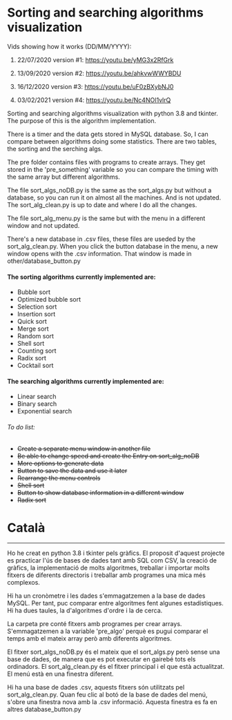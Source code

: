 # Sorting and searching algorithms visualization

Vids showing how it works (DD/MM/YYYY):

1. 22/07/2020 version #1: https://youtu.be/yMG3x2RfGrk

2. 13/09/2020 version #2: https://youtu.be/ahkvwWWYBDU 

3. 16/12/2020 version #3: https://youtu.be/uF0zBXybNJ0

4. 03/02/2021 version #4: https://youtu.be/Nc4NOI1vlrQ

Sorting and searching algorithms visualization with python 3.8 and tkinter. The purpose of this is the algorithm implementation.

There is a timer and the data gets stored in MySQL database. So, I can compare between algorithms doing some statistics. There are two tables, the sorting and the serching algs.

The pre folder contains files with programs to create arrays. They get stored in the 'pre_something' variable so you can compare the timing with the same array but different algorithms.

The file sort_algs_noDB.py is the same as the sort_algs.py but without a database, so you can run it on almost all the machines. And is not updated. The sort_alg_clean.py is up to date and where I do all the changes.

The file sort_alg_menu.py is the same but with the menu in a different window and not updated.

There's a new database in .csv files, these files are useded by the sort_alg_clean.py. When you click the button database in the menu, a new window opens with the .csv information. That window is made in other/database_button.py

#### The sorting algorithms currently implemented are:
- Bubble sort
- Optimized bubble sort
- Selection sort
- Insertion sort
- Quick sort
- Merge sort
- Random sort
- Shell sort
- Counting sort
- Radix sort
- Cocktail sort

#### The searching algorithms currently implemented are:
- Linear search
- Binary search
- Exponential search


###### To do list:
- ~~Create a separate menu window in another file~~
- ~~Be able to change speed and create the Entry on sort_alg_noDB~~
- ~~More options to generate data~~
- ~~Button to save the data and use it later~~
- ~~Rearrange the menu controls~~
- ~~Shell sort~~
- ~~Button to show database information in a different window~~
- ~~Radix sort~~


# Català
____________________________________________________________________________________________________________________________

Ho he creat en python 3.8 i tkinter pels gràfics. El proposit d'aquest projecte es practicar l'ús de bases de dades tant amb SQL com CSV, la creació de gràfics, la implementació de molts algoritmes, treballar i importar molts fitxers de diferents directoris i treballar amb programes una mica més complexos.

Hi ha un cronòmetre i les dades s'emmagatzemen a la base de dades MySQL. Per tant, puc comparar entre algoritmes fent algunes estadístiques. Hi ha dues taules, la d'algoritmes d'ordre i la de cerca.

La carpeta pre conté fitxers amb programes per crear arrays. S'emmagatzemen a la variable 'pre_algo' perquè es pugui comparar el temps amb el mateix array però amb diferents algoritmes.

El fitxer sort_algs_noDB.py és el mateix que el sort_algs.py però sense una base de dades, de manera que es pot executar en gairebé tots els ordinadors. El sort_alg_clean.py és el fitxer principal i el que està actualitzat. El menú està en una finestra diferent.

Hi ha una base de dades .csv, aquests fitxers són utilitzats pel sort_alg_clean.py. Quan feu clic al botó de la base de dades del menú, s'obre una finestra nova amb la .csv informació. Aquesta finestra es fa en altres database_button.py
